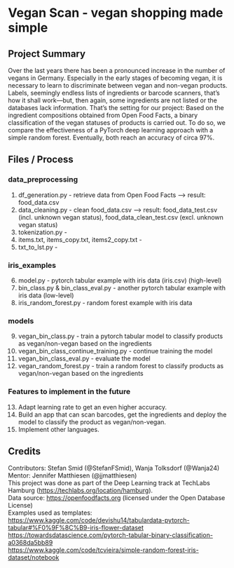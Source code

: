 
# Vegan Scan - vegan shopping made simple  

## Project Summary  
Over the last years there has been a pronounced increase in the number of vegans in Germany. Especially in the early stages of becoming vegan, it is necessary to learn to discriminate between vegan and non-vegan products. Labels, seemingly endless lists of ingredients or barcode scanners, that’s how it shall work—but, then again, some ingredients are not listed or the databases lack information. 
That’s the setting for our project: Based on the ingredient compositions obtained from Open Food Facts, a binary classification of the vegan statuses of products is carried out. To do so, we compare the effectiveness of a PyTorch deep learning approach with a simple random forest. Eventually, both reach an accuracy of circa 97%.

## Files / Process  
  
### data_preprocessing   
1. df_generation.py - retrieve data from Open Food Facts --> result: food_data.csv  
2. data_cleaning.py - clean food_data.csv --> result: food_data_test.csv (incl. unknown vegan status), food_data_clean_test.csv (excl. unknown vegan status)
3. tokenization.py -   
4. items.txt, items_copy.txt, items2_copy.txt -   
5. txt_to_lst.py -  

### iris_examples  
6. model.py - pytorch tabular example with iris data (iris.csv) (high-level)  
7. bin_class.py & bin_class_eval.py - another pytorch tabular example with iris data (low-level)  
8. iris_random_forest.py - random forest example with iris data  

### models  
9. vegan_bin_class.py - train a pytorch tabular model to classify products as vegan/non-vegan based on the ingredients  
10. vegan_bin_class_continue_training.py - continue training the model  
11. vegan_bin_class_eval.py - evaluate the model  
12. vegan_random_forest.py - train a random forest to classify products as vegan/non-vegan based on the ingredients  
  
### Features to implement in the future  
13. Adapt learning rate to get an even higher accuracy.  
14. Build an app that can scan barcodes, get the ingredients and deploy the model to classify the product as vegan/non-vegan.  
15. Implement other languages.  

## Credits  
Contributors: Stefan Smid (@StefanFSmid), Wanja Tolksdorf (@Wanja24)  
Mentor: Jennifer Matthiesen (@jjmatthiesen)     
This project was done as part of the Deep Learning track at TechLabs Hamburg (https://techlabs.org/location/hamburg).    
Data source: https://openfoodfacts.org (licensed under the Open Database License)  
Examples used as templates:   
https://www.kaggle.com/code/devishu14/tabulardata-pytorch-tabular#%F0%9F%8C%B9-iris-flower-dataset  
https://towardsdatascience.com/pytorch-tabular-binary-classification-a0368da5bb89  
https://www.kaggle.com/code/tcvieira/simple-random-forest-iris-dataset/notebook 

